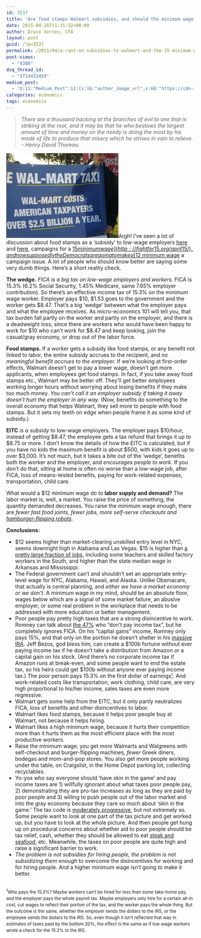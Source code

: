 ```yaml
---
id: 3537
title: 'Are food stamps Walmart subsidies, and should the minimum wage be $15?'
date: 2015-04-26T11:15:32+00:00
author: Druce Vertes, CFA
layout: post
guid: /?p=3537
permalink: /2015/04/a-rant-on-subsidies-to-walmart-and-the-15-minimum-wage/
post-views:
  - "4380"
dsq_thread_id:
  - "3714433459"
medium_post:
  - 'O:11:"Medium_Post":11:{s:16:"author_image_url";s:68:"https://cdn-images-1.medium.com/fit/c/200/200/0*tLekueVp7unnAXxY.jpg";s:10:"author_url";s:25:"https://medium.com/@druce";s:11:"byline_name";N;s:12:"byline_email";N;s:10:"cross_link";s:2:"no";s:2:"id";s:12:"edde31b382f4";s:21:"follower_notification";s:3:"yes";s:7:"license";s:19:"all-rights-reserved";s:14:"publication_id";s:2:"-1";s:6:"status";s:6:"public";s:3:"url";s:108:"https://medium.com/@druce/a-rant-on-food-stamps-as-subsidies-to-walmart-and-the-15-minimum-wage-edde31b382f4";}'
categories: economics
tags: economics
---
```

>*There are a thousand hacking at the branches of evil to one that is striking at the root, and it may be that he who bestows the largest amount of time and money on the needy is doing the most by his mode of life to produce that misery which he strives in vain to relieve. – Henry David Thoreau*

<!--more-->

[<img src="/assets/wp-content/uploads/2015/04/Screen-Shot-2015-04-26-at-Apr-26-2015-1.26.48-PM-300x226.png"/>](/assets/wp-content/uploads/2015/04/Screen-Shot-2015-04-26-at-Apr-26-2015-1.26.48-PM.png)Argh! I’ve seen a lot of discussion about food stamps as a ‘subsidy’ to low-wage employers [here](http://www.nytimes.com/2015/04/13/business/economy/working-but-needing-public-assistance-anyway.html?_r=0) and [here](http://www.washingtonpost.com/posteverything/wp/2015/04/15/we-are-spending-153-billion-a-year-to-subsidize-mcdonalds-and-walmarts-low-wage-workers/), campaigns for a [$15 minimum wage](http://fightfor15.org/april15/), and now supposedly the Democrats are going to make a [$12 minimum wage](http://www.nytimes.com/2015/04/23/business/economy/democrats-are-rallying-around-12-wage-floor.html) a campaign issue. A lot of people who should know better are saying some very dumb things. Here’s a short reality check.

**The wedge.** _FICA is a big tax on low-wage employers and workers_. FICA is 15.3% (6.2% Social Security, 1.45% Medicare, same 7.65% employer contribution). So there’s an effective income tax of 15.3% on the minimum wage worker. Employer pays $10, $1.53 goes to the government and the worker gets $8.47. That’s a big ‘wedge’ between what the employer pays and what the employee receives. As micro-economics 101 will tell you, that tax burden fall partly on the worker and partly on the employer, and there is a deadweight loss, since there are workers who would have been happy to work for $10 who can’t work for $8.47 and keep looking, join the casual/gray economy, or drop out of the labor force.

**Food stamps.** If a worker gets a subsidy like food stamps, or any benefit not linked to labor, the entire subsidy accrues to the recipient, and _no meaningful benefit accrues to the employer._ If we’re looking at first-order effects, Walmart doesn’t get to pay a lower wage, doesn’t get more applicants, when employees get food stamps. In fact, if you take away food stamps etc., Walmart may be better off. They’ll get better employees working longer hours without worrying about losing benefits if they make too much money. _You can’t call it an employer subsidy if taking it away doesn’t hurt the employer in any way._ (Now, benefits do something to the overall economy that helps Walmart, they sell more to people with food stamps. But it sets my teeth on edge when people frame it as some kind of subsidy.)

**EITC** _is a subsidy_ to low-wage employers. The employer pays $10/hour, instead of getting $8.47, the employee gets a tax refund that brings it up to $8.75 or more. I don’t know the details of how the EITC is calculated, but if you have no kids the maximum benefit is about $500, with kids it goes up to over $3,000. It’s not much, but it takes a bite out of the ‘wedge’, benefits both the worker and the employer, and _encourages people to work._ If you don’t do that, sitting at home is often no worse than a low-wage job, after FICA, loss of means-tested benefits, paying for work-related expenses, transportation, child care.

What would a $12 minimum wage do to **labor supply and demand?** The labor market is, well, a market. You raise the price of something, the quantity demanded decreases. You raise the minimum wage enough, there are _fewer fast food joints, fewer jobs, more self-serve checkouts and [hamburger-flipping robots](http://singularityhub.com/2014/08/10/burger-robot-poised-to-disrupt-fast-food-industry/)_.

**Conclusions:**

  * $12 seems higher than market-clearing unskilled entry level in NYC, seems downright high in Alabama and Las Vegas. $15 is higher than [a pretty large fraction of jobs](http://www.nelp.org/publication/growing-movement-15/), including some teachers and skilled factory workers in the South, and higher than the state median wage in Arkansas and Mississippi.
  * The Federal government can’t and shouldn’t set an appropriate entry-level wage for NYC, Alabama, Hawaii, and Alaska. Unlike Obamacare, that actually is central planning, and _either we have a market economy or we don’t_. A minimum wage in my mind, should be an absolute floor, wages below which are a signal of some market failure, an abusive employer, or some real problem in the workplace that needs to be addressed with more education or better management.
  * Poor people pay pretty high taxes that are a strong disincentive to work. Romney can talk about [the 47%](http://www.politifact.com/truth-o-meter/statements/2012/sep/18/mitt-romney/romney-says-47-percent-americans-pay-no-income-tax/) who “don’t pay income tax”, but he completely ignores FICA. On his “capital gains” income, Romney only pays 15%, and that only on the portion he doesn’t shelter in his [massive IRA](http://www.theatlantic.com/politics/archive/2012/09/whats-really-going-on-with-mitt-romneys-102-million-ira/261500/). Jeff Bezos, god bless him, can create a $100b fortune without ever paying income tax if he doesn’t take a distribution from Amazon or a capital gain on his stock. (And there’s no corporate income tax if Amazon runs at break-even, and some people want to end the estate tax, so his heirs could get $100b without anyone ever paying income tax.) The poor person pays 15.3% on the first dollar of earnings<small><a href="#1"><sup>1</sup></a></small>. And work-related costs like transportation, work clothing, child care, are very high proportional to his/her income, sales taxes are even more regressive.
  * Walmart gets some help from the EITC, but it only partly neutralizes FICA, loss of benefits and other disincentives to labor.
  * Walmart likes food stamps, because it helps poor people buy at Walmart, not because it helps hiring.
  * Walmart likes a high minimum wage, because it hurts their competition more than it hurts them as the most efficient place with the most productive workers.
  * Raise the minimum wage, you get _more_ Walmarts and Walgreens with self-checkout and burger-flipping machines, _fewer_ Greek diners, bodegas and mom-and-pop stores. You also get more people working under the table, on Craigslist, in the Home Depot parking lot, collecting recyclables. 
  * Yo-yos who say everyone should ‘have skin in the game’ and pay income taxes are 1) willfully ignorant about what taxes poor people pay, 2) demonstrating they are pro-tax increases as long as they are paid by poor people and 3) willing to push people out of the labor market and into the gray economy because they care so much about ‘skin in the game.’ The tax code is [moderately progressive](http://www.nytimes.com/imagepages/2009/02/27/business/27policy_sub.html), but not extremely so. Some people want to look at one part of the tax picture and get worked up, but you have to look at the whole picture. And then people get hung up on procedural concerns about whether aid to poor people should be tax relief, cash, whether they should be allowed to eat [steak and seafood](http://www.washingtonpost.com/blogs/wonkblog/wp/2015/04/03/missouri-republicans-are-trying-to-ban-food-stamp-recipients-from-buying-steak-and-seafood/), etc. Meanwhile, the taxes on poor people are quite high and raise a significant barrier to work.
  * _The problem is not subsidies for hiring people, the problem is not subsidizing them enough_ to overcome the disincentives for working and for hiring people. And a higher minimum wage isn’t going to make it better.

<small><br /> <a name="1"><sup>1</sup></a>Who pays the 15.3%? Maybe workers can’t be hired for less than some take-home pay, and the employer pays the whole payroll tax. Maybe employers only hire for a certain all-in cost, cut wages to reflect their portion of the tax, and the worker pays the whole thing. But the outcome is the same, whether the employer sends the dollars to the IRS, or the employee sends the dollars to the IRS. So, even though it isn’t reflected that way in estimates of taxes paid by the bottom 20%, the effect is the same as if low wage workers wrote a check for the 15.3% to the IRS.<br /> </small>
